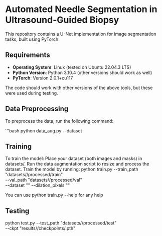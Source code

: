 # Automated Needle Segmentation in Ultrasound-Guided Biopsy

This repository contains a U-Net implementation for image segmentation tasks, built using PyTorch.

## Requirements

- **Operating System**: Linux (tested on Ubuntu 22.04.3 LTS)
- **Python Version**: Python 3.10.4 (other versions should work as well)
- **PyTorch**: Version 2.0.1+cu117

The code should work with other versions of the above tools, but these were used during testing.

## Data Preprocessing

To preprocess the data, run the following command:

'''bash
python data_aug.py --dataset <dataset-folder-name>


## Training
To train the model:
Place your dataset (both images and masks) in datasets/<your-folder-name>.
Run the data augmentation script to resize and process the dataset.
Train the model by running:
python train.py --train_path "datasets/<dataset-folder-name>/processed/train" \
                --val_path "datasets/<dataset-folder-name>/processed/val" \
                --dataset "<dataset-name>" --dilation_pixels "<no of pixels to dilate>"

You can use python train.py --help for any help


## Testing
python test.py --test_path "datasets/<dataset-folder-name>/processed/test" \
               --ckpt "results/<dataset-name>/checkpoints/<checkpoint-file-name>.pth"

